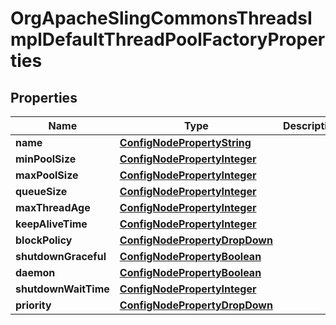 
# OrgApacheSlingCommonsThreadsImplDefaultThreadPoolFactoryProperties

## Properties
Name | Type | Description | Notes
------------ | ------------- | ------------- | -------------
**name** | [**ConfigNodePropertyString**](ConfigNodePropertyString.md) |  |  [optional]
**minPoolSize** | [**ConfigNodePropertyInteger**](ConfigNodePropertyInteger.md) |  |  [optional]
**maxPoolSize** | [**ConfigNodePropertyInteger**](ConfigNodePropertyInteger.md) |  |  [optional]
**queueSize** | [**ConfigNodePropertyInteger**](ConfigNodePropertyInteger.md) |  |  [optional]
**maxThreadAge** | [**ConfigNodePropertyInteger**](ConfigNodePropertyInteger.md) |  |  [optional]
**keepAliveTime** | [**ConfigNodePropertyInteger**](ConfigNodePropertyInteger.md) |  |  [optional]
**blockPolicy** | [**ConfigNodePropertyDropDown**](ConfigNodePropertyDropDown.md) |  |  [optional]
**shutdownGraceful** | [**ConfigNodePropertyBoolean**](ConfigNodePropertyBoolean.md) |  |  [optional]
**daemon** | [**ConfigNodePropertyBoolean**](ConfigNodePropertyBoolean.md) |  |  [optional]
**shutdownWaitTime** | [**ConfigNodePropertyInteger**](ConfigNodePropertyInteger.md) |  |  [optional]
**priority** | [**ConfigNodePropertyDropDown**](ConfigNodePropertyDropDown.md) |  |  [optional]




